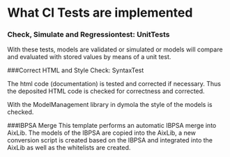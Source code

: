 # What CI Tests are implemented

### Check, Simulate and Regressiontest: UnitTests
With these tests, models are validated or simulated or models will compare and evaluated with stored values by means of a unit test.

###Correct HTML and Style Check: SyntaxTest

The html code (documentation) is tested and corrected if necessary. 
Thus the deposited HTML code is checked for correctness and corrected.
<p>With the ModelManagement library in dymola the style of the models is checked.</p>

###IBPSA Merge
This template performs an automatic IBPSA merge into AixLib. The models of the IBPSA are copied into the AixLib, a new conversion script is created based on the IBPSA and integrated into the AixLib as well as the whitelists are created.